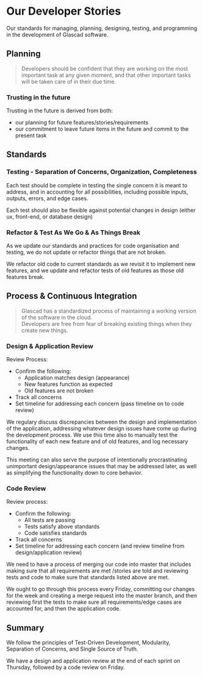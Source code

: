 
# Our Developer Stories

Our standards for managing, planning, designing, testing, and programming in the development of Glascad software.

## Planning

> Developers should be confident that they are working on the most important task at any given moment, and that other important tasks will be taken care of in their due time.

### Trusting in the future

Trusting in the future is derived from both:

- our planning for future features/stories/requirements
- our commitment to leave future items in the future and commit to the present task

## Standards

### Testing - Separation of Concerns, Organization, Completeness

Each test should be complete in testing the single concern it is meant to address, and in accounting for all possibilities, including possible inputs, outputs, errors, and edge cases.

Each test should also be flexible against potential changes in design (either ux, front-end, or database design)

### Refactor & Test As We Go & As Things Break

As we update our standards and practices for code organisation and testing, we do not update or refactor things that are not broken.

We refactor old code to current standards as we revisit it to implement new features, and we update and refactor tests of old features as those old features break.

<!-- ### React

... -->

<!-- ### SCSS

... -->

<!-- ### SQL

... -->

## Process & Continuous Integration

> Glascad has a standardized process of maintaining a working version of the software in the cloud.<br>
> Developers are free from fear of breaking existing things when they create new things.

### Design & Application Review

Review Process:

- Confirm the following:
    - Application matches design (appearance)
    - New features function as expected
    - Old features are not broken
- Track all concerns
- Set timeline for addressing each concern (pass timeline on to code review)

We regulary discuss discrepancies between the design and implementation of the application, addressing whatever design issues have come up during the development process. We use this time also to manually test the functionality of each new feature and of old features, and log necessary changes.

This meeting can also serve the purpose of intentionally procrastinating unimportant design/appearance issues that may be addressed later, as well as simplifying the functionality down to core behavior.

### Code Review

Review process:

- Confirm the following:
    - All tests are passing
    - Tests satisfy above standards
    - Code satisfies standards
- Track all concerns
- Set timeline for addressing each concern (and review timeline from design/application review)

We need to have a process of merging our code into master that includes making sure that all requirements are met /stories are told and reviewing tests and code to make sure that standards listed above are met.

We ought to go through this process every Friday, committing our changes for the week and creating a merge request into the master branch, and then reviewing first the tests to make sure all requirements/edge cases are accounted for, and then the application code.

## Summary

We follow the principles of Test-Driven Development, Modularity, Separation of Concerns, and Single Source of Truth.

We have a design and application review at the end of each sprint on Thursday, followed by a code review on Friday.
